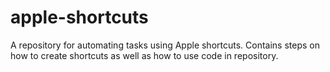 # apple-shortcuts
A repository for automating tasks using Apple shortcuts. Contains steps on how to create shortcuts as well as how to use code in repository.
